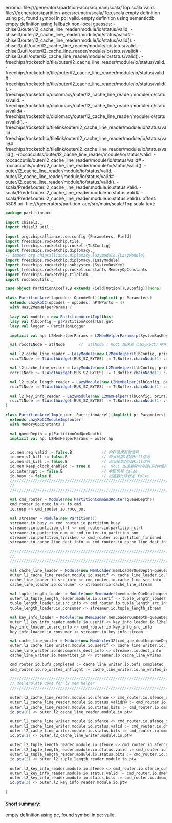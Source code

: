 error id: file://<WORKSPACE>/generators/partition-acc/src/main/scala/Top.scala:valid.
file://<WORKSPACE>/generators/partition-acc/src/main/scala/Top.scala
empty definition using pc, found symbol in pc: valid.
empty definition using semanticdb
empty definition using fallback
non-local guesses:
	 -chisel3/outer/l2_cache_line_reader/module/io/status/valid.
	 -chisel3/outer/l2_cache_line_reader/module/io/status/valid#
	 -chisel3/outer/l2_cache_line_reader/module/io/status/valid().
	 -chisel3/util/outer/l2_cache_line_reader/module/io/status/valid.
	 -chisel3/util/outer/l2_cache_line_reader/module/io/status/valid#
	 -chisel3/util/outer/l2_cache_line_reader/module/io/status/valid().
	 -freechips/rocketchip/tile/outer/l2_cache_line_reader/module/io/status/valid.
	 -freechips/rocketchip/tile/outer/l2_cache_line_reader/module/io/status/valid#
	 -freechips/rocketchip/tile/outer/l2_cache_line_reader/module/io/status/valid().
	 -freechips/rocketchip/diplomacy/outer/l2_cache_line_reader/module/io/status/valid.
	 -freechips/rocketchip/diplomacy/outer/l2_cache_line_reader/module/io/status/valid#
	 -freechips/rocketchip/diplomacy/outer/l2_cache_line_reader/module/io/status/valid().
	 -freechips/rocketchip/tilelink/outer/l2_cache_line_reader/module/io/status/valid.
	 -freechips/rocketchip/tilelink/outer/l2_cache_line_reader/module/io/status/valid#
	 -freechips/rocketchip/tilelink/outer/l2_cache_line_reader/module/io/status/valid().
	 -roccaccutils/outer/l2_cache_line_reader/module/io/status/valid.
	 -roccaccutils/outer/l2_cache_line_reader/module/io/status/valid#
	 -roccaccutils/outer/l2_cache_line_reader/module/io/status/valid().
	 -outer/l2_cache_line_reader/module/io/status/valid.
	 -outer/l2_cache_line_reader/module/io/status/valid#
	 -outer/l2_cache_line_reader/module/io/status/valid().
	 -scala/Predef.outer.l2_cache_line_reader.module.io.status.valid.
	 -scala/Predef.outer.l2_cache_line_reader.module.io.status.valid#
	 -scala/Predef.outer.l2_cache_line_reader.module.io.status.valid().
offset: 5308
uri: file://<WORKSPACE>/generators/partition-acc/src/main/scala/Top.scala
text:
```scala
package partitionacc

import chisel3._
import chisel3.util._

import org.chipsalliance.cde.config.{Parameters, Field}
import freechips.rocketchip.tile._
import freechips.rocketchip.rocket.{TLBConfig}
import freechips.rocketchip.diplomacy._
// import org.chipsalliance.diplomacy.lazymodule.{LazyModule}
import freechips.rocketchip.diplomacy.{LazyModule}
import freechips.rocketchip.subsystem.{SystemBusKey}
import freechips.rocketchip.rocket.constants.MemoryOpConstants
import freechips.rocketchip.tilelink._
import roccaccutils._

case object PartitionAccelTLB extends Field[Option[TLBConfig]](None)

class PartitionAccel(opcodes: OpcodeSet)(implicit p: Parameters) 
  extends LazyRoCC(opcodes = opcodes, nPTWPorts = 4)
  with HasL2MemHelperParams {

  lazy val module = new PartitionAccelImp(this)
  lazy val tlbConfig = p(PartitionAccelTLB).get
  lazy val logger = PartitionLogger

  implicit val hp: L2MemHelperParams = L2MemHelperParams(p(SystemBusKey).beatBytes * 8)

  val roccTLNode = atlNode      //  atlNode : RoCC 加速器（LazyRoCC）中用于连接 TileLink 总线的节点

  val l2_cache_line_reader = LazyModule(new L2MemHelper(tlbConfig, printInfo="[cache_line_reader]", numOutstandingReqs=32, logger=logger))
  roccTLNode := TLWidthWidget(BUS_SZ_BYTES) := TLBuffer.chainNode(1) := l2_cache_line_reader.masterNode

  val l2_cache_line_writer = LazyModule(new L2MemHelper(tlbConfig, printInfo="[cache_line_writer]", numOutstandingReqs=64, logger=logger))
  roccTLNode := TLWidthWidget(BUS_SZ_BYTES) := TLBuffer.chainNode(1) := l2_cache_line_writer.masterNode

  val l2_tuple_length_reader = LazyModule(new L2MemHelper(tlbConfig, printInfo="[tuple_length_reader]", numOutstandingReqs=64, logger=logger))
  roccTLNode := TLWidthWidget(BUS_SZ_BYTES) := TLBuffer.chainNode(1) := l2_tuple_length_reader.masterNode

  val l2_key_info_reader = LazyModule(new L2MemHelper(tlbConfig, printInfo="[key_info_reader]", numOutstandingReqs=64, logger=logger))
  roccTLNode := TLWidthWidget(BUS_SZ_BYTES) := TLBuffer.chainNode(1) := l2_key_info_reader.masterNode
}

class PartitionAccelImp(outer: PartitionAccel)(implicit p: Parameters) 
  extends LazyRoCCModuleImp(outer)
  with MemoryOpConstants {

  val queueDepth = p(PartitionCmdQueDepth)
  implicit val hp: L2MemHelperParams = outer.hp


  io.mem.req.valid := false.B             // 内存请求有效信号
  io.mem.s1_kill := false.B               // 流水线第1阶段kill信号              // 流水线kill信号，用于取消正在执行的内存操作
  io.mem.s2_kill := false.B               // 流水线第2阶段kill信号
  io.mem.keep_clock_enabled := true.B     //  RoCC 加速器的内存接口时钟保持使能
  io.interrupt := false.B                 // 中断信号 false
  io.busy := false.B                      // 加速器忙碌状态 false
  ////////////////////////////////////////////////////////////////////////////
  // 
  ////////////////////////////////////////////////////////////////////////////

  val cmd_router = Module(new PartitionCommandRouter(queueDepth))           // 接收 CPU 通过 RoCC 指令发来的命令
  cmd_router.io.rocc_in <> io.cmd
  io.resp <> cmd_router.io.rocc_out

  val streamer = Module(new Partition())                                    // Partition Module
  streamer.io.busy <> cmd_router.io.partition_busy
  streamer.io.partition_ctrl <> cmd_router.io.partition_ctrl
  streamer.io.partition_num <> cmd_router.io.partition_num
  streamer.io.partition_finished <> cmd_router.io.partition_finished
  streamer.io.cache_line_dest_info <> cmd_router.io.cache_line_dest_info

  ////////////////////////////////////////////////////////////////////////////
  // 
  ////////////////////////////////////////////////////////////////////////////

  val cache_line_loader = Module(new MemLoader(memLoaderQueDepth=queueDepth, logger=outer.logger))
  outer.l2_cache_line_reader.module.io.userif <> cache_line_loader.io.l2helperUser
  cache_line_loader.io.src_info <> cmd_router.io.cache_line_src_info
  cache_line_loader.io.consumer <> streamer.io.cache_line_stream

  val tuple_length_loader = Module(new MemLoader(memLoaderQueDepth=queueDepth, logger=outer.logger))
  outer.l2_tuple_length_reader.module.io.userif <> tuple_length_loader.io.l2helperUser
  tuple_length_loader.io.src_info <> cmd_router.io.tuple_length_src_info
  tuple_length_loader.io.consumer <> streamer.io.tuple_length_stream

  val key_info_loader = Module(new MemLoader(memLoaderQueDepth=queueDepth, logger=outer.logger))
  outer.l2_key_info_reader.module.io.userif <> key_info_loader.io.l2helperUser
  key_info_loader.io.src_info <> cmd_router.io.key_info_src_info
  key_info_loader.io.consumer <> streamer.io.key_info_stream

  val cache_line_writer = Module(new MemWriter32(cmd_que_depth=queueDepth, logger=outer.logger))
  outer.l2_cache_line_writer.module.io.userif <> cache_line_writer.io.l2io
  cache_line_writer.io.decompress_dest_info <> streamer.io.dest_info
  cache_line_writer.io.memwrites_in <> streamer.io.cache_line_writes

  cmd_router.io.bufs_completed := cache_line_writer.io.bufs_completed
  cmd_router.io.no_writes_inflight := cache_line_writer.io.no_writes_inflight

  ////////////////////////////////////////////////////////////////////////////
  // Boilerplate code for l2 mem helper
  ////////////////////////////////////////////////////////////////////////////
  
  outer.l2_cache_line_reader.module.io.sfence <> cmd_router.io.sfence_out
  outer.l2_cache_line_reader.module.io.status.valid@@ := cmd_router.io.dmem_status_out.valid
  outer.l2_cache_line_reader.module.io.status.bits := cmd_router.io.dmem_status_out.bits.status
  io.ptw(0) <> outer.l2_cache_line_reader.module.io.ptw

  outer.l2_cache_line_writer.module.io.sfence <> cmd_router.io.sfence_out
  outer.l2_cache_line_writer.module.io.status.valid := cmd_router.io.dmem_status_out.valid
  outer.l2_cache_line_writer.module.io.status.bits := cmd_router.io.dmem_status_out.bits.status
  io.ptw(1) <> outer.l2_cache_line_writer.module.io.ptw

  outer.l2_tuple_length_reader.module.io.sfence <> cmd_router.io.sfence_out
  outer.l2_tuple_length_reader.module.io.status.valid := cmd_router.io.dmem_status_out.valid
  outer.l2_tuple_length_reader.module.io.status.bits := cmd_router.io.dmem_status_out.bits.status
  io.ptw(2) <> outer.l2_tuple_length_reader.module.io.ptw

  outer.l2_key_info_reader.module.io.sfence <> cmd_router.io.sfence_out
  outer.l2_key_info_reader.module.io.status.valid := cmd_router.io.dmem_status_out.valid
  outer.l2_key_info_reader.module.io.status.bits := cmd_router.io.dmem_status_out.bits.status
  io.ptw(3) <> outer.l2_key_info_reader.module.io.ptw

}
```


#### Short summary: 

empty definition using pc, found symbol in pc: valid.